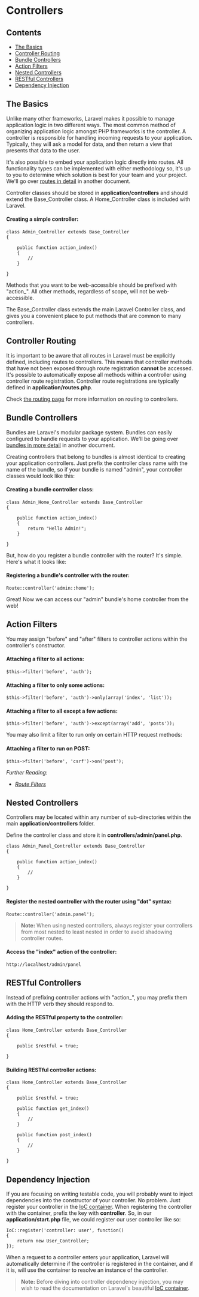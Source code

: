 # Controllers

## Contents

- [The Basics](#the-basics)
- [Controller Routing](#controller-routing)
- [Bundle Controllers](#bundle-controllers)
- [Action Filters](#action-filters)
- [Nested Controllers](#nested-controllers)
- [RESTful Controllers](#restful-controllers)
- [Dependency Injection](#dependency-injection)

<a name="the-basics"></a>
## The Basics

Unlike many other frameworks, Laravel makes it possible to manage application logic in two different ways. The most common method of organizing application logic amongst PHP frameworks is the controller. A controller is responsible for handling incoming requests to your application. Typically, they will ask a model for data, and then return a view that presents that data to the user.

It's also possible to embed your application logic directly into routes. All functionality types can be implemented with either methodology so, it's up to you to determine which solution is best for your team and your project. We'll go over [routes in detail](/docs/routing) in another document.

Controller classes should be stored in **application/controllers** and should extend the Base\_Controller class. A Home\_Controller class is included with Laravel.

#### Creating a simple controller:

	class Admin_Controller extends Base_Controller
	{

		public function action_index()
		{
			//
		}

	}

Methods that you want to be web-accessible should be prefixed with "action\_". All other methods, regardless of scope, will not be web-accessible.

The Base\_Controller class extends the main Laravel Controller class, and gives you a convenient place to put methods that are common to many controllers.

<a name="controller-routing"></a>
## Controller Routing

It is important to be aware that all routes in Laravel must be explicitly defined, including routes to controllers. This means that controller methods that have not been exposed through route registration **cannot** be accessed. It's possible to automatically expose all methods within a controller using controller route registration. Controller route registrations are typically defined in **application/routes.php**.

Check [the routing page](/docs/routing#controller-routing) for more information on routing to controllers.

<a name="bundle-controllers"></a>
## Bundle Controllers

Bundles are Laravel's modular package system. Bundles can easily configured to handle requests to your application. We'll be going over [bundles in more detail](/docs/bundles) in another document.

Creating controllers that belong to bundles is almost identical to creating your application controllers. Just prefix the controller class name with the name of the bundle, so if your bundle is named "admin", your controller classes would look like this:

#### Creating a bundle controller class:

	class Admin_Home_Controller extends Base_Controller
	{

		public function action_index()
		{
			return "Hello Admin!";
		}

	}

But, how do you register a bundle controller with the router? It's simple. Here's what it looks like:

#### Registering a bundle's controller with the router:

	Route::controller('admin::home');

Great! Now we can access our "admin" bundle's home controller from the web!

<a name="action-filters"></a>
## Action Filters

You may assign "before" and "after" filters to controller actions within the controller's constructor.

#### Attaching a filter to all actions:

	$this->filter('before', 'auth');

#### Attaching a filter to only some actions:

	$this->filter('before', 'auth')->only(array('index', 'list'));

#### Attaching a filter to all except a few actions:

	$this->filter('before', 'auth')->except(array('add', 'posts'));

You may also limit a filter to run only on certain HTTP request methods:

#### Attaching a filter to run on POST:

	$this->filter('before', 'csrf')->on('post');

*Further Reading:*

- *[Route Filters](/docs/routing#filters)*

<a name="nested-controllers"></a>
## Nested Controllers

Controllers may be located within any number of sub-directories within the main **application/controllers** folder.

Define the controller class and store it in **controllers/admin/panel.php**.

	class Admin_Panel_Controller extends Base_Controller
	{

		public function action_index()
		{
			//
		}

	}

#### Register the nested controller with the router using "dot" syntax:

	Route::controller('admin.panel');

> **Note:** When using nested controllers, always register your controllers from most nested to least nested in order to avoid shadowing controller routes.

#### Access the "index" action of the controller:

	http://localhost/admin/panel

<a name="restful-controllers"></a>
## RESTful Controllers

Instead of prefixing controller actions with "action_", you may prefix them with the HTTP verb they should respond to.

#### Adding the RESTful property to the controller:

	class Home_Controller extends Base_Controller
	{

		public $restful = true;

	}

#### Building RESTful controller actions:

	class Home_Controller extends Base_Controller
	{

		public $restful = true;

		public function get_index()
		{
			//
		}

		public function post_index()
		{
			//
		}

	}

<a name="dependency-injection"></a>
## Dependency Injection

If you are focusing on writing testable code, you will probably want to inject dependencies into the constructor of your controller. No problem. Just register your controller in the [IoC container](/docs/ioc). When registering the controller with the container, prefix the key with **controller**. So, in our **application/start.php** file, we could register our user controller like so:

	IoC::register('controller: user', function()
	{
		return new User_Controller;
	});

When a request to a controller enters your application, Laravel will automatically determine if the controller is registered in the container, and if it is, will use the container to resolve an instance of the controller.

> **Note:** Before diving into controller dependency injection, you may wish to read the documentation on Laravel's beautiful [IoC container](/docs/ioc).